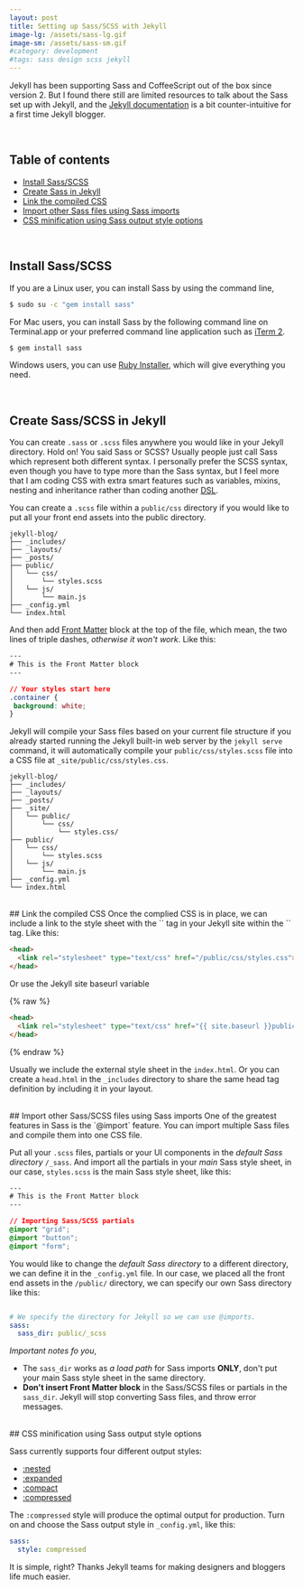```yaml
---
layout: post
title: Setting up Sass/SCSS with Jekyll
image-lg: /assets/sass-lg.gif
image-sm: /assets/sass-sm.gif
#category: development
#tags: sass design scss jekyll
---
```


Jekyll has been supporting Sass and CoffeeScript out of the box since version 2. But I found there still are limited resources to talk about the Sass set up with Jekyll,
and the [Jekyll documentation](http://jekyllrb.com/docs/assets/#sassscss) is a bit counter-intuitive for a first time Jekyll blogger.

<br />

## Table of contents

* [Install Sass/SCSS](#install-scss)
* [Create Sass in Jekyll](#create-sass-in-jekyll)
* [Link the compiled CSS](#link-the-compiled-css)
* [Import other Sass files using Sass imports](#import-sass)
* [CSS minification using Sass output style options](#css-minification)

<br />



## <a name="install-scss"></a>Install Sass/SCSS

If you are a Linux user, you can install Sass by using the command line,

````bash
$ sudo su -c "gem install sass"
````

For Mac users, you can install Sass by the following command line on Terminal.app or your preferred command line application such as [iTerm 2](http://iterm2.com/).

````bash
$ gem install sass
````

Windows users, you can use [Ruby Installer](http://rubyinstaller.org/), which will give everything you need.

<br />

## <a name="create-sass-in-jekyll"></a>Create Sass/SCSS in Jekyll
You can create `.sass` or `.scss` files anywhere you would like in your Jekyll directory.
Hold on! You said Sass or SCSS? Usually people just call Sass which represent both different syntax.
I personally prefer the SCSS syntax, even though you have to type more than the Sass syntax,
but I feel more that I am coding CSS with extra smart features such as variables, mixins, nesting and inheritance rather than coding another [DSL](http://en.wikipedia.org/wiki/Domain-specific_language).

You can create a `.scss` file within a `public/css` directory if you would like to put all your front end assets into the public directory.

````
jekyll-blog/
├── _includes/
├── _layouts/
├── _posts/
├── public/
│   └── css/
│       └── styles.scss
│   └── js/
│       └── main.js
├── _config.yml
└── index.html
````



And then add [Front Matter](http://jekyllrb.com/docs/frontmatter/) block at the top of the file, which mean, the two lines of triple dashes, *otherwise it won't work*. Like this:

````css
---
# This is the Front Matter block
---

// Your styles start here
.container {
 background: white;
}

````

Jekyll will compile your Sass files based on your current file structure if you already started running the Jekyll built-in web server by the `jekyll serve` command,
it will automatically compile your `public/css/styles.scss` file into a CSS file at `_site/public/css/styles.css`.

````
jekyll-blog/
├── _includes/
├── _layouts/
├── _posts/
├── _site/
│   └── public/
│       └── css/
│           └── styles.css/
├── public/
│   └── css/
│       └── styles.scss
│   └── js/
│       └── main.js
├── _config.yml
└── index.html
````


<br />
## <a name="link-the-compiled-css"></a>Link the compiled CSS
Once the complied CSS is in place, we can include a link to the style sheet with the `<link>` tag in your Jekyll site within the `<head>` tag.
Like this:

````html
<head>
  <link rel="stylesheet" type="text/css" href="/public/css/styles.css">
</head>
````
Or use the Jekyll site baseurl variable

{% raw %}
````html
<head>
  <link rel="stylesheet" type="text/css" href="{{ site.baseurl }}public/css/styles.css">
</head>
````
{% endraw %}

Usually we include the external style sheet in the `index.html`.
Or you can create a `head.html` in the `_includes` directory to share the same head tag definition by including it in your layout.



<br />
## <a name="import-sass"></a>Import other Sass/SCSS files using Sass imports
One of the greatest features in Sass is the `@import` feature. You can import multiple Sass files and compile them into one CSS file.

Put all your `.scss` files, partials or your UI components in the *default Sass directory* `/_sass`.
And import all the partials in your *main* Sass style sheet, in our case, `styles.scss` is the main Sass style sheet, like this:

````css
---
# This is the Front Matter block
---

// Importing Sass/SCSS partials
@import "grid";
@import "button";
@import "form";

````

You would like to change the *default Sass directory* to a different directory, we can define it in the `_config.yml` file.
In our case, we placed all the front end assets in the `/public/` directory, we can specify our own Sass directory like this:

````yaml

# We specify the directory for Jekyll so we can use @imports.
sass:
  sass_dir: public/_scss
````

*Important notes fo you*,

- The `sass_dir` works as *a load path* for Sass imports **ONLY**, don't put your main Sass style sheet in the same directory.
- **Don't insert Front Matter block** in the Sass/SCSS files or partials in the `sass_dir`. Jekyll will stop converting Sass files, and throw error messages.

<br />
## <a name="css-minification"></a>CSS minification using Sass output style options

Sass currently supports four different output styles:

- [:nested](http://sass-lang.com/documentation/file.SASS_REFERENCE.html#_13)
- [:expanded](http://sass-lang.com/documentation/file.SASS_REFERENCE.html#_14)
- [:compact](http://sass-lang.com/documentation/file.SASS_REFERENCE.html#_15)
- [:compressed](http://sass-lang.com/documentation/file.SASS_REFERENCE.html#_16)

The `:compressed` style will produce the optimal output for production.
Turn on and choose the Sass output style in `_config.yml`, like this:

````yaml
sass:
  style: compressed
````

It is simple, right? Thanks Jekyll teams for making designers and bloggers life much easier.




